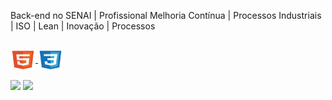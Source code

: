 Back-end no SENAI | Profissional Melhoria Contínua | Processos Industriais | ISO | Lean | Inovação | Processos 

<div align="left">
  <a href="[https://github.com/gidaher/Gidaher/edit/main/README.md]">
</div>

<div style="display: inline_block"><br>
  <img align="center" alt="Giselle-HTML" height="30" width="40" src="https://raw.githubusercontent.com/devicons/devicon/master/icons/html5/html5-original.svg">
  <img align="center" alt="Giselle-CSS" height="30" width="40" src="https://raw.githubusercontent.com/devicons/devicon/master/icons/css3/css3-original.svg">
 
 </div>
<br>

<div>
  <a href = "gi.techeducacao@gmail.com"><img src="https://img.shields.io/badge/-Gmail-%23333?style=for-the-badge&logo=gmail&logoColor=white" target="_blank"></a>
 <a href="https://www.linkedin.com/in/ikarosantana/" target="_blank"><img src="https://img.shields.io/badge/-LinkedIn-%230077B5?style=for-the-badge&logo=linkedin&logoColor=white" target="_blank"></a> 
 </div>
